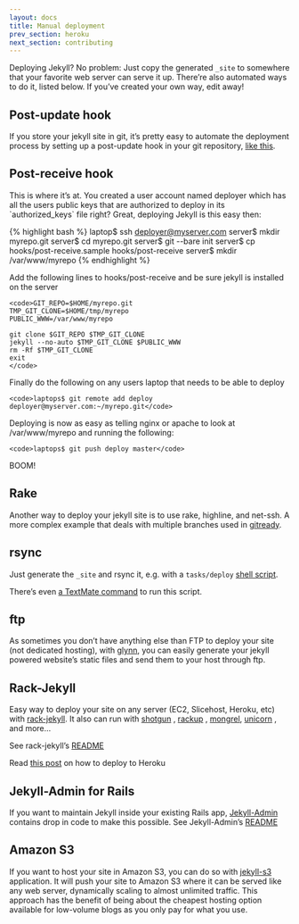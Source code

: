 ```yaml
---
layout: docs
title: Manual deployment
prev_section: heroku
next_section: contributing
---
```


Deploying Jekyll? No problem: Just copy the generated `_site` to
somewhere that your favorite web server can serve it up. There’re also
automated ways to do it, listed below. If you’ve created your own way,
edit away!

Post-update hook
----------------

If you store your jekyll site in git, it’s pretty easy to automate the
deployment process by setting up a post-update hook in your git
repository, [like
this](http://web.archive.org/web/20091223025644/http://www.taknado.com/en/2009/03/26/deploying-a-jekyll-generated-site/).

Post-receive hook
-----------------

This is where it’s at. You created a user account named deployer which
has all the users public keys that are authorized to deploy in its
\`authorized\_keys\` file right? Great, deploying Jekyll is this easy
then:

{% highlight bash %}
laptop$ ssh deployer@myserver.com
server$ mkdir myrepo.git
server$ cd myrepo.git
server$ git --bare init
server$ cp hooks/post-receive.sample hooks/post-receive
server$ mkdir /var/www/myrepo
{% endhighlight %}

Add the following lines to hooks/post-receive and be sure jekyll is
installed on the server

    <code>GIT_REPO=$HOME/myrepo.git
    TMP_GIT_CLONE=$HOME/tmp/myrepo
    PUBLIC_WWW=/var/www/myrepo

    git clone $GIT_REPO $TMP_GIT_CLONE
    jekyll --no-auto $TMP_GIT_CLONE $PUBLIC_WWW
    rm -Rf $TMP_GIT_CLONE
    exit
    </code>

Finally do the following on any users laptop that needs to be able to
deploy

    <code>laptops$ git remote add deploy deployer@myserver.com:~/myrepo.git</code>

Deploying is now as easy as telling nginx or apache to look at
/var/www/myrepo and running the following:

    <code>laptops$ git push deploy master</code>

BOOM!

Rake
----

Another way to deploy your jekyll site is to use rake, highline, and
net-ssh. A more complex example that deals with multiple branches used
in [gitready](https://github.com/gitready/gitready/blob/en/Rakefile).

rsync
-----

Just generate the `_site` and rsync it, e.g. with a `tasks/deploy`
[shell
script](http://github.com/henrik/henrik.nyh.se/blob/master/tasks/deploy).

There’s even [a TextMate command](http://gist.github.com/214959) to run
this script.

ftp
---

As sometimes you don’t have anything else than FTP to deploy your site
(not dedicated hosting), with [glynn](http://github.com/dmathieu/glynn),
you can easily generate your jekyll powered website’s static files and
send them to your host through ftp.

Rack-Jekyll
-----------

Easy way to deploy your site on any server (EC2, Slicehost, Heroku, etc)
with [rack-jekyll](http://github.com/bry4n/rack-jekyll/). It also can
run with [shotgun](http://github.com/rtomakyo/shotgun/) ,
[rackup](http://github.com/rack/rack) ,
[mongrel](http://github.com/mongrel/mongrel),
[unicorn](http://github.com/defunkt/unicorn/) , and more…

See rack-jekyll’s [README](http://github.com/bry4n/rack-jekyll#readme)

Read [this
post](http://blog.crowdint.com/2010/08/02/instant-blog-using-jekyll-and-heroku.html)
on how to deploy to Heroku

Jekyll-Admin for Rails
----------------------

If you want to maintain Jekyll inside your existing Rails app,
[Jekyll-Admin](http://github.com/zkarpinski/Jekyll-Admin) contains drop
in code to make this possible. See Jekyll-Admin’s
[README](http://github.com/zkarpinski/Jekyll-Admin/blob/master/README)

Amazon S3
---------

If you want to host your site in Amazon S3, you can do so with
[jekyll-s3](https://github.com/versapay/jekyll-s3) application. It will
push your site to Amazon S3 where it can be served like any web server,
dynamically scaling to almost unlimited traffic. This approach has the
benefit of being about the cheapest hosting option available for
low-volume blogs as you only pay for what you use.
